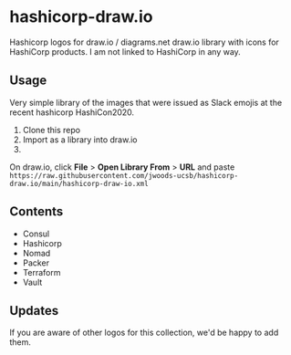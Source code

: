 # hashicorp-draw.io
Hashicorp logos for draw.io / diagrams.net 
draw.io library with icons for HashiCorp products. I am not linked to HashiCorp in any way.

## Usage
Very simple library of the images that were issued as Slack emojis at the recent hashicorp HashiCon2020.

1. Clone this repo
2. Import as a library into draw.io
3. 
On draw.io, click **File** > **Open Library From** > **URL** and paste `https://raw.githubusercontent.com/jwoods-ucsb/hashicorp-draw.io/main/hashicorp-draw-io.xml`

## Contents

- Consul
- Hashicorp
- Nomad
- Packer
- Terraform
- Vault

## Updates

If you are aware of other logos for this collection, we'd be happy to add
them. 
